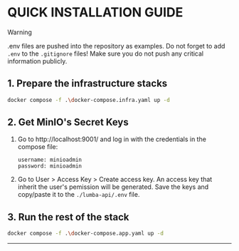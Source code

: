 # QUICK INSTALLATION GUIDE

> [!WARNING]  
> .env files are pushed into the repository as examples. Do not forget to add `.env` to the `.gitignore` files! Make sure you do not push any critical information publicly.

## 1. Prepare the infrastructure stacks

```bash
docker compose -f .\docker-compose.infra.yaml up -d
```

## 2. Get MinIO's Secret Keys

1. Go to http://localhost:9001/ and log in with the credentials in the compose file:

    ```
    username: minioadmin
    password: minioadmin
    ```

2. Go to User > Access Key > Create access key. An access key that inherit the user's pemission will be generated. Save the keys and copy/paste it to the `./lumba-api/.env` file.

## 3. Run the rest of the stack

```bash
docker compose -f .\docker-compose.app.yaml up -d
```

---
